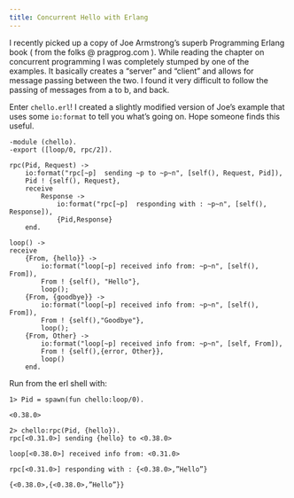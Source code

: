 ```yaml
---
title: Concurrent Hello with Erlang
---
```


I recently picked up a copy of Joe Armstrong’s superb Programming Erlang book ( from the folks @ pragprog.com ). While reading the chapter on concurrent programming I was completely stumped by one of the examples. It basically creates a “server” and “client” and allows for message passing between the two. I found it very difficult to follow the passing of messages from a to b, and back.

Enter `chello.erl`! I created a slightly modified version of Joe’s example that uses some `io:format` to tell you what’s going on. Hope someone finds this useful.

    -module (chello).
    -export ([loop/0, rpc/2]).

    rpc(Pid, Request) ->
        io:format("rpc[~p]  sending ~p to ~p~n", [self(), Request, Pid]),
        Pid ! {self(), Request},
        receive
            Response ->
                io:format("rpc[~p]  responding with : ~p~n", [self(), Response]),
                {Pid,Response}
        end.

    loop() ->
    receive
        {From, {hello}} ->
            io:format("loop[~p] received info from: ~p~n", [self(), From]),
            From ! {self(), "Hello"},
            loop();
        {From, {goodbye}} ->
            io:format("loop[~p] received info from: ~p~n", [self(), From]),
            From ! {self(),"Goodbye"},
            loop();
        {From, Other} ->
            io:format("loop[~p] received info from: ~p~n", [self, From]),
            From ! {self(),{error, Other}},
            loop()
        end.

Run from the erl shell with:

    1> Pid = spawn(fun chello:loop/0).

    <0.38.0>

    2> chello:rpc(Pid, {hello}).
    rpc[<0.31.0>] sending {hello} to <0.38.0>

    loop[<0.38.0>] received info from: <0.31.0>

    rpc[<0.31.0>] responding with : {<0.38.0>,”Hello”}

    {<0.38.0>,{<0.38.0>,”Hello”}}
